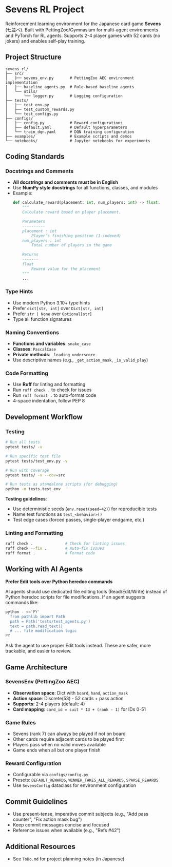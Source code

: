 # Sevens RL Project

Reinforcement learning environment for the Japanese card game **Sevens** (七並べ). Built with PettingZoo/Gymnasium for multi-agent environments and PyTorch for RL agents. Supports 2-4 player games with 52 cards (no jokers) and enables self-play training.

## Project Structure

```
sevens_rl/
├── src/
│   ├── sevens_env.py       # PettingZoo AEC environment implementation
│   ├── baseline_agents.py  # Rule-based baseline agents
│   └── utils/
│       └── logger.py       # Logging configuration
├── tests/
│   ├── test_env.py
│   ├── test_custom_rewards.py
│   └── test_configs.py
├── configs/
│   ├── config.py           # Reward configurations
│   ├── default.yaml        # Default hyperparameters
│   └── train_dqn.yaml      # DQN training configuration
├── examples/               # Example scripts and demos
└── notebooks/              # Jupyter notebooks for experiments
```

## Coding Standards

### Docstrings and Comments
- **All docstrings and comments must be in English**
- Use **NumPy style docstrings** for all functions, classes, and modules
- Example:
  ```python
  def calculate_reward(placement: int, num_players: int) -> float:
      """
      Calculate reward based on player placement.

      Parameters
      ----------
      placement : int
          Player's finishing position (1-indexed)
      num_players : int
          Total number of players in the game

      Returns
      -------
      float
          Reward value for the placement
      """
      ...
  ```

### Type Hints
- Use modern Python 3.10+ type hints
- Prefer `dict[str, int]` over `Dict[str, int]`
- Prefer `str | None` over `Optional[str]`
- Type all function signatures

### Naming Conventions
- **Functions and variables**: `snake_case`
- **Classes**: `PascalCase`
- **Private methods**: `_leading_underscore`
- Use descriptive names (e.g., `_get_action_mask`, `_is_valid_play`)

### Code Formatting
- Use **Ruff** for linting and formatting
- Run `ruff check .` to check for issues
- Run `ruff format .` to auto-format code
- 4-space indentation, follow PEP 8

## Development Workflow

### Testing
```bash
# Run all tests
pytest tests/ -v

# Run specific test file
pytest tests/test_env.py -v

# Run with coverage
pytest tests/ -v --cov=src

# Run tests as standalone scripts (for debugging)
python -m tests.test_env
```

**Testing guidelines**:
- Use deterministic seeds (`env.reset(seed=42)`) for reproducible tests
- Name test functions as `test_<behavior>()`
- Test edge cases (forced passes, single-player endgame, etc.)

### Linting and Formatting
```bash
ruff check .              # Check for linting issues
ruff check --fix .        # Auto-fix issues
ruff format .             # Format code
```

## Working with AI Agents

**Prefer Edit tools over Python heredoc commands**

AI agents should use dedicated file editing tools (Read/Edit/Write) instead of Python heredoc scripts for file modifications. If an agent suggests commands like:

```bash
python - <<'PY'
  from pathlib import Path
  path = Path('tests/test_agents.py')
  text = path.read_text()
  # ... file modification logic
PY
```

Ask the agent to use proper Edit tools instead. These are safer, more trackable, and easier to review.

## Game Architecture

### SevensEnv (PettingZoo AEC)
- **Observation space**: Dict with `board`, `hand`, `action_mask`
- **Action space**: Discrete(53) - 52 cards + pass action
- **Supports**: 2-4 players (default: 4)
- **Card mapping**: `card_id = suit * 13 + (rank - 1)` for IDs 0-51

### Game Rules
- Sevens (rank 7) can always be played if not on board
- Other cards require adjacent cards to be played first
- Players pass when no valid moves available
- Game ends when all but one player finish

### Reward Configuration
- Configurable via `configs/config.py`
- Presets: `DEFAULT_REWARDS`, `WINNER_TAKES_ALL_REWARDS`, `SPARSE_REWARDS`
- Use `SevensConfig` dataclass for environment configuration

## Commit Guidelines

- Use present-tense, imperative commit subjects (e.g., "Add pass counter", "Fix action mask bug")
- Keep commit messages concise and focused
- Reference issues when available (e.g., "Refs #42")

## Additional Resources

- See `ToDo.md` for project planning notes (in Japanese)
